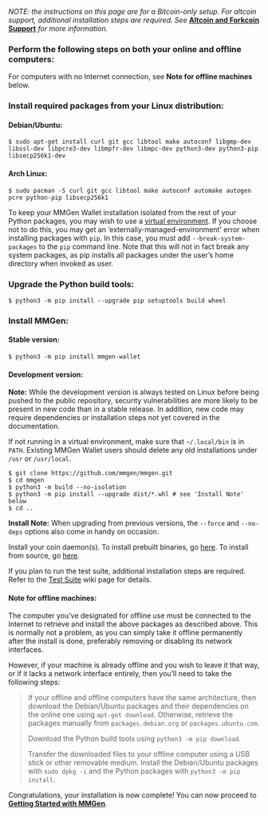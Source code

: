 *NOTE: the instructions on this page are for a Bitcoin-only setup.  For
altcoin support, additional installation steps are required.  See*
[**Altcoin and Forkcoin Support**][af] *for more information.*

### Perform the following steps on both your online and offline computers:

For computers with no Internet connection, see **Note for offline machines** below.

### Install required packages from your Linux distribution:

#### Debian/Ubuntu:

```text
$ sudo apt-get install curl git gcc libtool make autoconf libgmp-dev libssl-dev libpcre3-dev libmpfr-dev libmpc-dev python3-dev python3-pip libsecp256k1-dev
```

#### Arch Linux:

```text
$ sudo pacman -S curl git gcc libtool make autoconf automake autogen pcre python-pip libsecp256k1
```

To keep your MMGen Wallet installation isolated from the rest of your Python
packages, you may wish to use a [virtual environment][ve].  If you choose not to
do this, you may get an ‘externally-managed-environment’ error when installing
packages with `pip`.  In this case, you must add `--break-system-packages`
to the `pip` command line.  Note that this will not in fact break any system
packages, as pip installs all packages under the user’s home directory when
invoked as user.

### Upgrade the Python build tools:

```text
$ python3 -m pip install --upgrade pip setuptools build wheel
```

### Install MMGen:

#### Stable version:

```text
$ python3 -m pip install mmgen-wallet
```

#### Development version:

**Note:** While the development version is always tested on Linux before being
pushed to the public repository, security vulnerabilities are more likely to be
present in new code than in a stable release.  In addition, new code may require
dependencies or installation steps not yet covered in the documentation.

If not running in a virtual environment, make sure that `~/.local/bin` is in
`PATH`.  Existing MMGen Wallet users should delete any old installations under
`/usr` or `/usr/local`.

```text
$ git clone https://github.com/mmgen/mmgen.git
$ cd mmgen
$ python3 -m build --no-isolation
$ python3 -m pip install --upgrade dist/*.whl # see 'Install Note' below
$ cd ..
```

**Install Note:** When upgrading from previous versions, the `--force` and
`--no-deps` options also come in handy on occasion.

Install your coin daemon(s).  To install prebuilt binaries, go [here][01].  To
install from source, go [here][02].

If you plan to run the test suite, additional installation steps are required.
Refer to the [Test Suite][ts] wiki page for details.

#### Note for offline machines:

The computer you’ve designated for offline use must be connected to the
Internet to retrieve and install the above packages as described above.  This
is normally not a problem, as you can simply take it offline permanently after
the install is done, preferably removing or disabling its network interfaces.

However, if your machine is already offline and you wish to leave it that way,
or if it lacks a network interface entirely, then you’ll need to take the
following steps:

> If your offline and offline computers have the same architecture, then
> download the Debian/Ubuntu packages and their dependencies on the online
> one using `apt-get download`.  Otherwise, retrieve the packages manually
> from `packages.debian.org` or `packages.ubuntu.com`.
>
> Download the Python build tools using `python3 -m pip download`.
>
> Transfer the downloaded files to your offline computer using a USB stick or
> other removable medium.  Install the Debian/Ubuntu packages with `sudo dpkg
> -i` and the Python packages with `python3 -m pip install`.

Congratulations, your installation is now complete!  You can now proceed to
[**Getting Started with MMGen**][gs].

[01]: Install-Bitcoind
[02]: Install-Bitcoind-from-Source-on-Linux
[ts]: Test-Suite
[gs]: Getting-Started-with-MMGen-Wallet
[pi]: https://pypi.org
[af]: Altcoin-and-Forkcoin-Support
[ec]: https://github.com/bitcoin-core/secp256k1.git
[ve]: https://docs.python.org/3/library/venv.html
